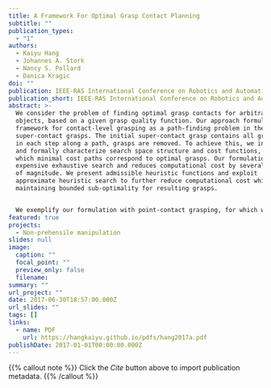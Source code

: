 ```yaml
---
title: A Framework For Optimal Grasp Contact Planning
subtitle: ""
publication_types:
  - "1"
authors:
  - Kaiyu Hang
  - Johannes A. Stork
  - Nancy S. Pollard
  - Danica Kragic
doi: ""
publication: IEEE-RAS International Conference on Robotics and Automation (ICRA)
publication_short: IEEE-RAS International Conference on Robotics and Automation (ICRA)
abstract: >-
  We consider the problem of finding optimal grasp contacts for arbitrary
  objects, based on a given grasp quality function. Our approach formulates a
  framework for contact-level grasping as a path-finding problem in the space of
  super-contact grasps. The initial super-contact grasp contains all grasps, and
  in each step along a path, grasps are removed. To achieve this, we introduce
  and formally characterize search space structure and cost functions, under
  which minimal cost paths correspond to optimal grasps. Our formulation avoids
  expensive exhaustive search and reduces computational cost by several orders
  of magnitude. We present admissible heuristic functions and exploit
  approximate heuristic search to further reduce computational cost while
  maintaining bounded sub-optimality for resulting grasps.


  We exemplify our formulation with point-contact grasping, for which we define domain-specific heuristics and demonstrate optimality and bounded sub-optimality by comparing against exhaustive and uniform cost search on example objects. Furthermore, we explain how to restrict the search graph to satisfy grasp constraints for modeling hand kinematics. We also analyze our algorithm empirically in terms of created and visited search states and resultant effective branching factor.
featured: true
projects:
  - Non-prehensile manipulation
slides: null
image:
  caption: ""
  focal_point: ""
  preview_only: false
  filename: 
summary: ""
url_project: ""
date: 2017-06-30T18:57:00.000Z
url_slides: ""
tags: []
links:
  - name: PDF
    url: https://hangkaiyu.github.io/pdfs/hang2017a.pdf
publishDate: 2017-01-01T00:00:00.000Z
---
```


{{% callout note %}}
Click the _Cite_ button above to import publication metadata.
{{% /callout %}}


